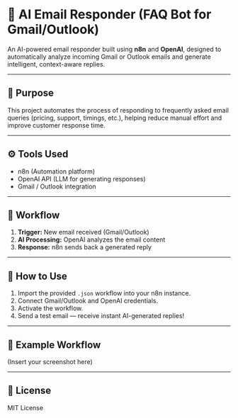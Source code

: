 # 🤖 AI Email Responder (FAQ Bot for Gmail/Outlook)

An AI-powered email responder built using **n8n** and **OpenAI**, designed to automatically analyze incoming Gmail or Outlook emails and generate intelligent, context-aware replies.

---

## 🎯 Purpose
This project automates the process of responding to frequently asked email queries (pricing, support, timings, etc.), helping reduce manual effort and improve customer response time.

---

## ⚙️ Tools Used
- n8n (Automation platform)
- OpenAI API (LLM for generating responses)
- Gmail / Outlook integration

---

## 🧠 Workflow
1. **Trigger:** New email received (Gmail/Outlook)
2. **AI Processing:** OpenAI analyzes the email content
3. **Response:** n8n sends back a generated reply

---

## 🧩 How to Use
1. Import the provided `.json` workflow into your n8n instance.
2. Connect Gmail/Outlook and OpenAI credentials.
3. Activate the workflow.
4. Send a test email — receive instant AI-generated replies!

---

## 📸 Example Workflow
(Insert your screenshot here)

---

## 📜 License
MIT License
